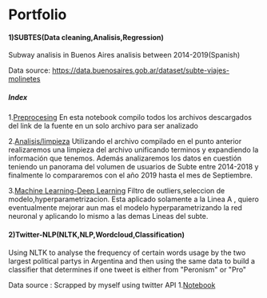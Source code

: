 
# Portfolio
#### 1)SUBTES(Data cleaning,Analisis,Regression)
Subway analisis in Buenos Aires analisis between 2014-2019(Spanish)

Data source: https://data.buenosaires.gob.ar/dataset/subte-viajes-molinetes

##### Index
1.[Preprocesing](https://github.com/Jrodriguezyanes/SUBTES/blob/master/Prepro.ipynb)
En esta notebook compilo todos los archivos descargados del link de la fuente en un solo archivo para ser analizado

2.[Analisis/limpieza](https://github.com/Jrodriguezyanes/SUBTES/blob/master/Analisis.ipynb)
Utilizando el archivo compilado en el punto anterior realizaremos una limpieza del archivo unificando terminos y expandiendo la información que tenemos. Además analizaremos los datos en cuestión teniendo un panorama del volumen de usuarios de Subte entre 2014-2018 y finalmente lo compararemos con el año 2019 hasta el mes de Septiembre.

3.[Machine Learning-Deep Learning](https://github.com/Jrodriguezyanes/SUBTES/blob/master/SubteMLA.ipynb)
Filtro de outliers,seleccion de modelo,hyperparametrizacion. Esta aplicado solamente a la Linea A , quiero eventualmente mejorar aun mas el modelo hyperparametrizando la red neuronal y aplicando lo mismo a las demas Lineas del subte.

#### 2)Twitter-NLP(NLTK,NLP,Wordcloud,Classification)
Using NLTK to analyse the frequency of certain words usage by the two largest political partys in Argentina and then using the same data to build a classifier that determines if one tweet is either from "Peronism" or "Pro"

Data source : Scrapped by myself using twitter API
1.[Notebook](https://github.com/Jrodriguezyanes/SUBTES/blob/master/Twitter/TwitterNLP.ipynb)
